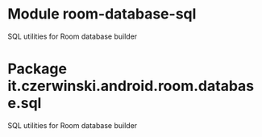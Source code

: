 # Module room-database-sql

SQL utilities for Room database builder

# Package it.czerwinski.android.room.database.sql

SQL utilities for Room database builder
